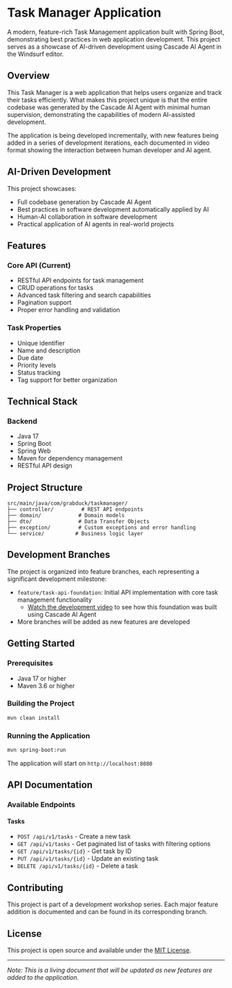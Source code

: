 # Task Manager Application

A modern, feature-rich Task Management application built with Spring Boot, demonstrating best practices in web application development. This project serves as a showcase of AI-driven development using Cascade AI Agent in the Windsurf editor.

## Overview

This Task Manager is a web application that helps users organize and track their tasks efficiently. What makes this project unique is that the entire codebase was generated by the Cascade AI Agent with minimal human supervision, demonstrating the capabilities of modern AI-assisted development.

The application is being developed incrementally, with new features being added in a series of development iterations, each documented in video format showing the interaction between human developer and AI agent.

## AI-Driven Development

This project showcases:
- Full codebase generation by Cascade AI Agent
- Best practices in software development automatically applied by AI
- Human-AI collaboration in software development
- Practical application of AI agents in real-world projects

## Features

### Core API (Current)
- RESTful API endpoints for task management
- CRUD operations for tasks
- Advanced task filtering and search capabilities
- Pagination support
- Proper error handling and validation

### Task Properties
- Unique identifier
- Name and description
- Due date
- Priority levels
- Status tracking
- Tag support for better organization

## Technical Stack

### Backend
- Java 17
- Spring Boot
- Spring Web
- Maven for dependency management
- RESTful API design

## Project Structure

```
src/main/java/com/grabduck/taskmanager/
├── controller/         # REST API endpoints
├── domain/            # Domain models
├── dto/               # Data Transfer Objects
├── exception/         # Custom exceptions and error handling
└── service/          # Business logic layer
```

## Development Branches

The project is organized into feature branches, each representing a significant development milestone:

- `feature/task-api-foundation`: Initial API implementation with core task management functionality
  - [Watch the development video](https://youtu.be/BPaF68MU4aM?si=7NnMAw4zf2Ed6Zbe) to see how this foundation was built using Cascade AI Agent
- More branches will be added as new features are developed

## Getting Started

### Prerequisites
- Java 17 or higher
- Maven 3.6 or higher

### Building the Project
```bash
mvn clean install
```

### Running the Application
```bash
mvn spring-boot:run
```

The application will start on `http://localhost:8080`

## API Documentation

### Available Endpoints

#### Tasks
- `POST /api/v1/tasks` - Create a new task
- `GET /api/v1/tasks` - Get paginated list of tasks with filtering options
- `GET /api/v1/tasks/{id}` - Get task by ID
- `PUT /api/v1/tasks/{id}` - Update an existing task
- `DELETE /api/v1/tasks/{id}` - Delete a task

## Contributing

This project is part of a development workshop series. Each major feature addition is documented and can be found in its corresponding branch.

## License

This project is open source and available under the [MIT License](LICENSE).

---
*Note: This is a living document that will be updated as new features are added to the application.*
